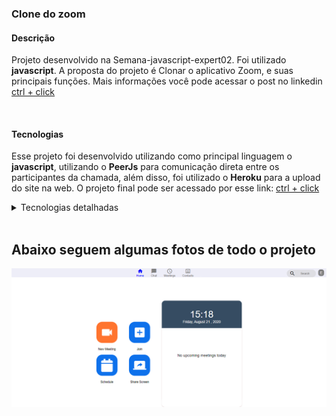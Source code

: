 ### Clone do zoom

#### Descrição
Projeto desenvolvido na Semana-javascript-expert02. Foi utilizado **javascript**. A proposta do projeto é Clonar o aplicativo Zoom, e suas principais funções.
Mais informações você pode acessar o post no linkedin [ctrl + click](https://www.linkedin.com/feed/update/urn:li:activity:6763189114251550720/)



<br/>

#### Tecnologias
Esse projeto foi desenvolvido utilizando como principal linguagem o **javascript**, utilizando o **PeerJs** para comunicação direta entre os participantes da chamada, além disso, foi utilizado o **Heroku** para a upload do site na web. O projeto final pode ser acessado por esse link: [ctrl + click](https://zoom-clone-w8.herokuapp.com/pages/home/)


<details>
  <summary>Tecnologias detalhadas</summary>

 - javascript
 - PeerJs
 - Heroku
 - Padrão de projeto Builder

</details>
<br/>

## Abaixo seguem algumas fotos de todo o projeto
![](fotos_do_projeto/screenshot_1.png)

